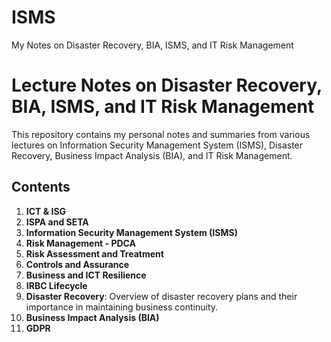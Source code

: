 # ISMS
My Notes on Disaster Recovery, BIA, ISMS, and IT Risk Management
# Lecture Notes on Disaster Recovery, BIA, ISMS, and IT Risk Management

This repository contains my personal notes and summaries from various lectures on Information Security Management System (ISMS), Disaster Recovery, Business Impact Analysis (BIA), and IT Risk Management.

## Contents

1. **ICT & ISG**
2. **ISPA and SETA**
3. **Information Security Management System (ISMS)**
4. **Risk Management - PDCA**
5. **Risk Assessment and Treatment**
6. **Controls and Assurance**
7. **Business and ICT Resilience**
8. **IRBC Lifecycle**
9. **Disaster Recovery**: Overview of disaster recovery plans and their importance in maintaining business continuity.
10. **Business Impact Analysis (BIA)**
11. **GDPR**
